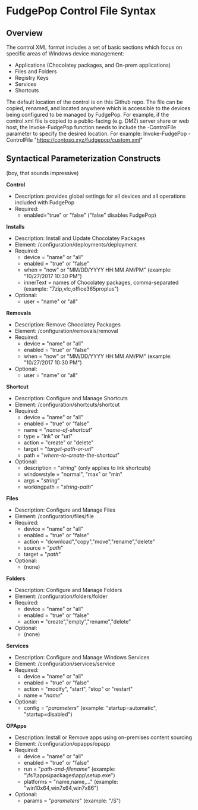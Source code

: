 # FudgePop Control File Syntax

## Overview

The control XML format includes a set of basic sections which focus on specific areas of Windows device management:

* Applications (Chocolatey packages, and On-prem applications)
* Files and Folders
* Registry Keys
* Services
* Shortcuts

The default location of the control is on this Github repo.  The file can be copied, renamed, and located anywhere which is accessible to the devices being configured to be managed by FudgePop.  For example, if the control.xml file is copied to a public-facing (e.g. DMZ) server share or web host, the Invoke-FudgePop function needs to include the -ControlFile parameter to specify the desired location.  For example: Invoke-FudgePop -ControlFile "https://contoso.xyz/fudgepop/custom.xml"

## Syntactical Parameterization Constructs

(boy, that sounds impressive)

**Control**

* Description: provides global settings for all devices and all operations included with FudgePop
* Required:
  * enabled="true" or "false" ("false" disables FudgePop)

**Installs**

* Description: Install and Update Chocolatey Packages
* Element: /configuration/deployments/deployment
* Required:
  * device = "name" or "all"
  * enabled = "true" or "false"
  * when = "now" or "MM/DD/YYYY HH:MM AM/PM" (example: "10/27/2017 10:30 PM")
  * innerText = names of Chocolatey packages, comma-separated (example: "7zip,vlc,office365proplus")
* Optional: 
  * user = "name" or "all"

**Removals**

* Description: Remove Chocolatey Packages
* Element: /configuration/removals/removal
* Required:
  * device = "name" or "all"
  * enabled = "true" or "false"
  * when = "now" or "MM/DD/YYYY HH:MM AM/PM" (example: "10/27/2017 10:30 PM")
* Optional: 
  * user = "name" or "all"

**Shortcut**

* Description: Configure and Manage Shortcuts
* Element: /configuration/shortcuts/shortcut
* Required:
  * device = "name" or "all"
  * enabled = "true" or "false"
  * name = "_name-of-shortcut_"
  * type = "lnk" or "url"
  * action = "create" or "delete"
  * target = "_target-path-or-url_"
  * path = "_where-to-create-the-shortcut_"
* Optional:
  * description = "_string_" (only applies to lnk shortcuts)
  * windowstyle = "normal", "max" or "min"
  * args = "_string_"
  * workingpath = "_string-path_"
  
**Files**

* Description: Configure and Manage Files
* Element: /configuration/files/file
* Required:
  * device = "name" or "all"
  * enabled = "true" or "false"
  * action = "download","copy","move","rename","delete"
  * source = "_path_"
  * target = "_path_"
* Optional: 
  * (none)

**Folders**

* Description: Configure and Manage Folders
* Element: /configuration/folders/folder
* Required:
  * device = "name" or "all"
  * enabled = "true" or "false"
  * action = "create","empty","rename","delete"
* Optional: 
  * (none)
  
**Services**

* Description: Configure and Manage Windows Services
* Element: /configuration/services/service
* Required:
  * device = "name" or "all"
  * enabled = "true" or "false"
  * action = "modify", "start", "stop" or "restart"
  * name = "_name_"
* Optional:
  * config = "_parameters_" (example: "startup=automatic", "startup=disabled")
  
**OPApps**

* Description: Install or Remove apps using on-premises content sourcing
* Element: /configuration/opapps/opapp
* Required:
  * device = "name" or "all"
  * enabled = "true" or "false"
  * run = "_path-and-filename_" (example: "\\fs1\apps\packages\app\setup.exe")
  * platforms = "name,name,..." (example: "win10x64,win7x64,win7x86")
* Optional:
  * params = "_parameters_" (example: "/S")
